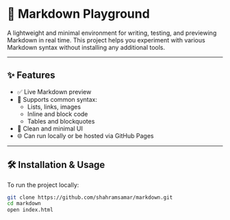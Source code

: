 # 📘 Markdown Playground

A lightweight and minimal environment for writing, testing, and previewing Markdown in real time. This project helps you experiment with various Markdown syntax without installing any additional tools.

---

## ✨ Features

- ✅ Live Markdown preview  
- 🧠 Supports common syntax:
  - Lists, links, images  
  - Inline and block code  
  - Tables and blockquotes  
- 🎨 Clean and minimal UI  
- 🌐 Can run locally or be hosted via GitHub Pages  

---

## 🛠 Installation & Usage

To run the project locally:

```bash
git clone https://github.com/shahramsamar/markdown.git
cd markdown
open index.html
